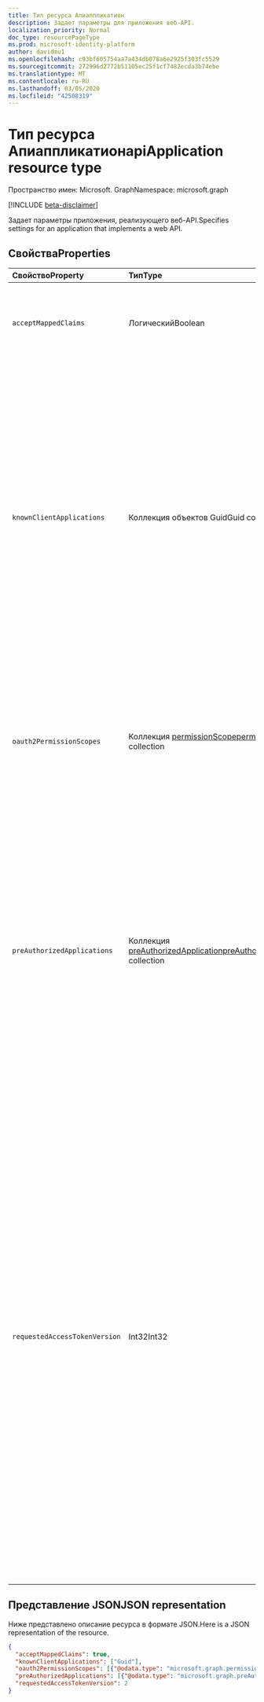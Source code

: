 ```yaml
---
title: Тип ресурса Апиаппликатион
description: Задает параметры для приложения веб-API.
localization_priority: Normal
doc_type: resourcePageType
ms.prod: microsoft-identity-platform
author: davidmu1
ms.openlocfilehash: c93bf605754aa7a434db078a6e2925f303fc5529
ms.sourcegitcommit: 272996d2772b51105ec25f1cf7482ecda3b74ebe
ms.translationtype: MT
ms.contentlocale: ru-RU
ms.lasthandoff: 03/05/2020
ms.locfileid: "42508319"
---
```

# <a name="apiapplication-resource-type"></a><span data-ttu-id="9564d-103">Тип ресурса Апиаппликатион</span><span class="sxs-lookup"><span data-stu-id="9564d-103">apiApplication resource type</span></span>

<span data-ttu-id="9564d-104">Пространство имен: Microsoft. Graph</span><span class="sxs-lookup"><span data-stu-id="9564d-104">Namespace: microsoft.graph</span></span>

[!INCLUDE [beta-disclaimer](../../includes/beta-disclaimer.md)]

<span data-ttu-id="9564d-105">Задает параметры приложения, реализующего веб-API.</span><span class="sxs-lookup"><span data-stu-id="9564d-105">Specifies settings for an application that implements a web API.</span></span>

## <a name="properties"></a><span data-ttu-id="9564d-106">Свойства</span><span class="sxs-lookup"><span data-stu-id="9564d-106">Properties</span></span>

| <span data-ttu-id="9564d-107">Свойство</span><span class="sxs-lookup"><span data-stu-id="9564d-107">Property</span></span> | <span data-ttu-id="9564d-108">Тип</span><span class="sxs-lookup"><span data-stu-id="9564d-108">Type</span></span> | <span data-ttu-id="9564d-109">Описание</span><span class="sxs-lookup"><span data-stu-id="9564d-109">Description</span></span> |
|:---------------|:--------|:----------|
|`acceptMappedClaims`| <span data-ttu-id="9564d-110">Логический</span><span class="sxs-lookup"><span data-stu-id="9564d-110">Boolean</span></span> | <span data-ttu-id="9564d-111">Если значение равно true, приложение сможет использовать сопоставление утверждений без указания пользовательского ключа подписи.</span><span class="sxs-lookup"><span data-stu-id="9564d-111">When true, allows an application to use claims mapping without specifying a custom signing key.</span></span> |
|`knownClientApplications`| <span data-ttu-id="9564d-112">Коллекция объектов Guid</span><span class="sxs-lookup"><span data-stu-id="9564d-112">Guid collection</span></span> |<span data-ttu-id="9564d-113">Используется для предоставления согласия при наличии решения, содержащего две части: клиентское приложение и пользовательское приложение веб-API.</span><span class="sxs-lookup"><span data-stu-id="9564d-113">Used for bundling consent if you have a solution that contains two parts: a client app and a custom web API app.</span></span> <span data-ttu-id="9564d-114">Если задать для appID для клиентского приложения это значение, пользователь только один раз отправляется в клиентское приложение.</span><span class="sxs-lookup"><span data-stu-id="9564d-114">If you set the appID of the client app to this value, the user only consents once to the client app.</span></span> <span data-ttu-id="9564d-115">В Azure AD известно, что при отправке клиенту неявным образом отправляются в веб-API и автоматически подготавливает субъекты-службы для обоих API одновременно.</span><span class="sxs-lookup"><span data-stu-id="9564d-115">Azure AD knows that consenting to the client means implicitly consenting to the web API and automatically provisions service principals for both APIs at the same time.</span></span> <span data-ttu-id="9564d-116">Клиентское приложение и веб-API должны быть зарегистрированы в одном клиенте.</span><span class="sxs-lookup"><span data-stu-id="9564d-116">Both the client and the web API app must be registered in the same tenant.</span></span>|
|`oauth2PermissionScopes`| <span data-ttu-id="9564d-117">Коллекция [permissionScope](permissionscope.md)</span><span class="sxs-lookup"><span data-stu-id="9564d-117">[permissionScope](permissionscope.md) collection</span></span> | <span data-ttu-id="9564d-118">Коллекция областей разрешений OAuth 2,0, предоставляемых приложением веб-API (ресурсом) для клиентских приложений.</span><span class="sxs-lookup"><span data-stu-id="9564d-118">The collection of OAuth 2.0 permission scopes that the web API (resource) application exposes to client applications.</span></span> <span data-ttu-id="9564d-119">Эти области разрешений могут быть назначены клиентским приложениям во время согласия пользователя.</span><span class="sxs-lookup"><span data-stu-id="9564d-119">These permission scopes may be granted to client applications during consent.</span></span> |
|`preAuthorizedApplications`| <span data-ttu-id="9564d-120">Коллекция [preAuthorizedApplication](preauthorizedapplication.md)</span><span class="sxs-lookup"><span data-stu-id="9564d-120">[preAuthorizedApplication](preauthorizedapplication.md) collection</span></span> | <span data-ttu-id="9564d-121">Перечисляет клиентские приложения, которые предварительно авторизованы с указанными делегированными разрешениями для доступа к API этого приложения.</span><span class="sxs-lookup"><span data-stu-id="9564d-121">Lists the client applications that are pre-authorized with the specified delegated permissions to access this application's APIs.</span></span> <span data-ttu-id="9564d-122">Пользователям не требуется согласие с какими-либо из предварительно разрешенных приложений (для указанных разрешений).</span><span class="sxs-lookup"><span data-stu-id="9564d-122">Users are not required to consent to any pre-authorized application (for the permissions specified).</span></span> <span data-ttu-id="9564d-123">Однако все дополнительные разрешения, не указанные в Преаусоризедаппликатионс (например, по запросу добавочного согласия), требуют согласия пользователя.</span><span class="sxs-lookup"><span data-stu-id="9564d-123">However, any additional permissions not listed in preAuthorizedApplications (requested through incremental consent for example) will require user consent.</span></span> |
|`requestedAccessTokenVersion`| <span data-ttu-id="9564d-124">Int32</span><span class="sxs-lookup"><span data-stu-id="9564d-124">Int32</span></span> | <span data-ttu-id="9564d-125">Указывает версию маркера доступа, ожидаемую этим ресурсом.</span><span class="sxs-lookup"><span data-stu-id="9564d-125">Specifies the access token version expected by this resource.</span></span> <span data-ttu-id="9564d-126">При этом изменяется версия и формат JWT, созданного независимо от конечной точки или клиента, используемого для запроса маркера доступа.</span><span class="sxs-lookup"><span data-stu-id="9564d-126">This changes the version and format of the JWT produced independent of the endpoint or client used to request the access token.</span></span> <br><br> <span data-ttu-id="9564d-127">Используемая конечная точка, v 1.0 или v 2.0, выбирается клиентом и влияет только на версию id_tokens.</span><span class="sxs-lookup"><span data-stu-id="9564d-127">The endpoint used, v1.0 or v2.0, is chosen by the client and only impacts the version of id_tokens.</span></span> <span data-ttu-id="9564d-128">Ресурсы необходимо явно настроить `requestedAccessTokenVersion` , чтобы указать поддерживаемый формат маркеров доступа.</span><span class="sxs-lookup"><span data-stu-id="9564d-128">Resources need to explicitly configure `requestedAccessTokenVersion` to indicate the supported access token format.</span></span> <br><br> <span data-ttu-id="9564d-129">Возможные значения `requestedAccessTokenVersion` : `1`, `2`, или. `null`</span><span class="sxs-lookup"><span data-stu-id="9564d-129">Possible values for `requestedAccessTokenVersion` are `1`, `2`, or `null`.</span></span> <span data-ttu-id="9564d-130">Если задано `null`значение, по умолчанию используется `1`значение, соответствующее конечной точке версии 1.0.</span><span class="sxs-lookup"><span data-stu-id="9564d-130">If the value is `null`, this defaults to `1`, which corresponds to the v1.0 endpoint.</span></span> <br><br> <span data-ttu-id="9564d-131">Если `signInAudience` для приложения задано значение `AzureADandPersonalMicrosoftAccount`, то значение этого свойства должно быть`2`</span><span class="sxs-lookup"><span data-stu-id="9564d-131">If `signInAudience` on the application is configured as `AzureADandPersonalMicrosoftAccount`, the value for this property must be `2`</span></span> |

## <a name="json-representation"></a><span data-ttu-id="9564d-132">Представление JSON</span><span class="sxs-lookup"><span data-stu-id="9564d-132">JSON representation</span></span>
<span data-ttu-id="9564d-133">Ниже представлено описание ресурса в формате JSON.</span><span class="sxs-lookup"><span data-stu-id="9564d-133">Here is a JSON representation of the resource.</span></span>

<!-- {
  "blockType": "resource",
  "optionalProperties": [

  ],
  "@odata.type": "microsoft.graph.apiApplication"
}-->

```json
{
  "acceptMappedClaims": true,
  "knownClientApplications": ["Guid"],
  "oauth2PermissionScopes": [{"@odata.type": "microsoft.graph.permissionScope"}],
  "preAuthorizedApplications": [{"@odata.type": "microsoft.graph.preAuthorizedApplication"}],
  "requestedAccessTokenVersion": 2
}
```


<!-- uuid: 8fcb5dbc-d5aa-4681-8e31-b001d5168d79
2015-10-25 14:57:30 UTC -->
<!--
{
  "type": "#page.annotation",
  "description": "api resource",
  "keywords": "",
  "section": "documentation",
  "tocPath": "",
  "suppressions": []
}
-->
